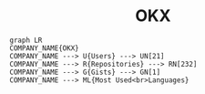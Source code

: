 <h1 align="center">OKX</h1>

```mermaid
graph LR
COMPANY_NAME{OKX}
COMPANY_NAME ---> U{Users} ---> UN[21]
COMPANY_NAME ---> R{Repositories} ---> RN[232]
COMPANY_NAME ---> G{Gists} ---> GN[1]
COMPANY_NAME ---> ML{Most Used<br>Languages}
```
